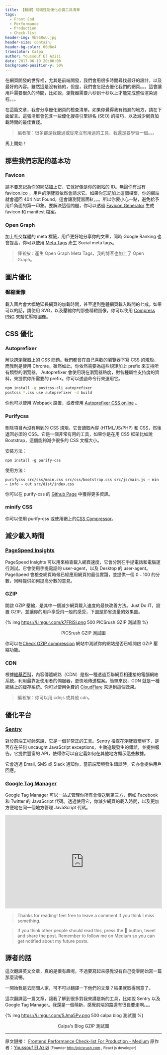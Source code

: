 ```yaml
---
title: 【翻譯】前端性能優化必備工具清單
tags:
  - Front End
  - Performance
  - Production
  - Check-list
header-img: Vb56RuU.jpg
header-size: contain;
header-bg-color: 00d8e4
translator: Calpa
author: Youssouf El Azizi
date: 2017-06-19 20:00:00
background-position-y: 50%
---
```


在網頁開發的世界裡，尤其是前端開發，我們會用很多時間尋找最好的設計，以及最好的內容。雖然這是沒有錯的，但是，我們會忘記去優化我們的網頁。。。這會讓用戶需要很久的時間，比如說，瀏覽器需要六秒到十秒以上才能完成整個渲染過程。。。

在這篇文章，我會分享優化網頁的檢查清單。如果你覺得我有錯漏的地方，請在下面留言。這張清單會包含一些優化搜尋引擎排名 (SEO) 的技巧，以及減少網頁加載時間的最佳實踐。

> 編者按：很多都是我聽過或從來沒有用過的工具，我還是要學習一個。。。

馬上開始！

## 那些我們忘記的基本功

### Favicon

  請不要忘記為你的網站加上它，它就好像是你的網站的 ID。無論你有沒有 favicon.ico ，用戶的瀏覽器依然會請求它。如果你忘記加上這個檔案，你的網站就會返回 404 Not Found，這會讓瀏覽器面紅。。。所以你要小心一點，避免給予用戶負面的第一印象。要解決這個問題，你可以透過 [Favicon Generator](http://realfavicongenerator.net/) 生成 favicon 和 manifest 檔案。

### Open Graph

  加上社交媒體的 meta 標籤，用戶更好地分享你的文章，同時 Google Ranking 也會提高，你可以使用 [Meta Tags](https://megatags.co/) 產生 Social meta tags。

> 譯者按：產生 Open Graph Meta Tags，我的博客也加上了 Open Graph。

## 圖片優化

### 壓縮圖像
  載入圖片會大幅地延長網頁的加載時間，甚至達到整體網頁載入時間的七成。如果可以的話，請使用 SVG，以及壓縮你的那些精緻圖像。你可以使用 [Compress PNG](http://compresspng.com/) 來幫忙壓縮圖像。


## CSS 優化

### **Autoprefixer**

  解決跨瀏覽器上的 CSS 問題。我們都會在自己喜歡的瀏覽器下寫 CSS 的規矩，而我則是使用 Chrome。雖然如此，你依然需要為這些規矩加上 prefix 來支持所有類型的瀏覽器。 Autoprefixer 會使用現在瀏覽器熱度，對各種屬性支持度的資料，來提供你所需要的 prefix。你可以透過命令行來運用它。

```bash
npm install -g postcss-cli autoprefixer
postcss *.css use autoprefixer -d build
```

你也可以使用 Webpack 設置，或者使用 [Autoprefixer CSS online](https://autoprefixer.github.io/) 。

### **Purifycss**

  刪除項目內沒有用到的 CSS 規矩。它會讀取內容 (HTML/JS/PHP) 和 CSS，然後返回必須的 CSS。它是一個非常有用的工具，如果你是在用 CSS 框架比如說 Bootstrap，這個能夠減少很多的 CSS 文檔大小。

安裝方法：
```
npm install -g purify-css
```

使用方法：
```
purifycss src/css/main.css src/css/bootstrap.css src/js/main.js — min — info — out src/dist/index.css
```

你可以在 purify-css 的 [Github Page](https://github.com/purifycss/purifycss) 中獲得更多資訊。

### minify CSS
  你可以使用 purify-css 或使用網上的[CSS Compressor](http://csscompressor.com/)。

## 減少載入時間
### [PageSpeed Insights](https://developers.google.com/speed/pagespeed/insights/)

  PageSpeed Insights 可以用來檢查載入網頁速度，它會分別在手提電話和電腦運行測試。它會使用手提電話的 user-agent，以及 Desktop 的 user-agent。PageSpeed 會檢查網頁時候已經應用網頁的最佳實踐，並提供一個 0﹣100 的分數，同時提供如何提高分數的意見。

### GZIP
  開啟 GZIP 壓縮，是其中一個減少網頁載入速度的最快改善方法。Just Do IT，設置 GZIP，並讓你的用戶享受飛一般的感受，下圖是節省流量的效果圖。

{% img https://i.imgur.com/k7FRiSi.png 500 PICSrush GZIP 測試圖 %}

<center>PICSrush GZIP 測試圖</center>

你可以在[Check GZIP compression](https://checkgzipcompression.com/) 網站中測試你的網站是否已經開啟 GZIP 壓縮功能。

### CDN
  根據[維基百科](https://zh.wikipedia.org/zh-hk/%E5%85%A7%E5%AE%B9%E5%82%B3%E9%81%9E%E7%B6%B2%E8%B7%AF)，內容傳遞網路（CDN）是指一種透過互聯網互相連接的電腦網絡系統，利用最靠近使用者的伺服器，更快地傳送檔案。簡單來說，CDN 就是一種網絡上的緩存系統。你可以使用免費的 [CloudFlare](https://www.cloudflare.com/) 來達到這個效果。

> 編者按：你可以用 cdnjs 或其他 cdn。

## 優化平台

### [Sentry](https://sentry.io/welcome/)

  對於前端工程師來說，它是一個非常正的工具。Sentry 檢查在瀏覽器環境下，是否存在任何 uncaught JavaScript exceptions，主動追蹤發生的錯誤，並提供報告。它提供豐富的 API，使得你可以自定義如何在其他地方顯示這些數據。

  它會透過 Email, SMS 或 Slack 通知你，當前端環境發生錯誤時，它亦會提供用戶回應。

### [Google Tag Manager](https://developers.google.com/tag-manager/)

  Google Tag Manager 可以一站式管理你所有會傳送到第三方，例如 Facebook 和 Twitter 的 JavaScript 代碼。透過使用它，你減少網頁的載入時間，以及更加方便地在同一個地方管理 JavaScript 代碼。

<iframe width="100%" height="300" src="https://www.youtube.com/embed/KRvbFpeZ11Y" frameborder="0" allowfullscreen></iframe>

> Thanks for reading! feel free to leave a comment if you think I miss something.

> If you think other people should read this, press the 💚 button, tweet and share the post. Remember to follow me on Medium so you can get notified about my future posts.

## 譯者的話

這次翻譯英文文章，真的是很有趣呢，不過要寫起來感覺沒有自己從零開始寫一篇那麼流暢。

一開始我是去問問人家，可不可以翻譯一下他們的文章？結果就取得同意了。

這次翻譯這一篇文章，讓我了解到很多對我來講是新的工具，比如說 Sentry 以及Google Tag Manager。我還是一個萌新，感覺前端的路還有很長要走啊。。。

{% img https://i.imgur.com/SJma5Pv.png 500 calpa blog 測試圖 %}

<center>Calpa's Blog GZIP 測試圖</center>

---

原文鏈接： [Frontend Performance Check-list For Production - Medium](https://hackernoon.com/front-end-performance-check-list-for-production-4e930cb63e8a)
原作者：[Youssouf El Azizi](https://medium.com/@yjose) <small>(Founder http://picsrush.com , React js developer)</small>

